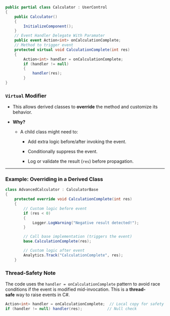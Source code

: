 ```csharp
public partial class Calculator : UserControl
{
    public Calculator()
    {
        InitializeComponent();
    }
	// Event Handler Delegate With Paramater
    public event Action<int> onCalculationComplete;
	// Method to trigger event
    protected virtual void CalculationComplete(int res)
    {
        Action<int> handler = onCalculationComplete;
        if (handler != null)
        {
            handler(res);
        }
}
```

### **`Virtual` Modifier**

- This allows derived classes to **override** the method and customize its behavior.
    
- **Why?**
    
    - A child class might need to:
        
        - Add extra logic before/after invoking the event.
            
        - Conditionally suppress the event.
            
        - Log or validate the result (`res`) before propagation.
            

---

### Example: Overriding in a Derived Class


```csharp
class AdvancedCalculator : CalculatorBase  
{
    protected override void CalculationComplete(int res)
    {
        // Custom logic before event
        if (res < 0) 
        {
            Logger.LogWarning("Negative result detected!");
        }

        // Call base implementation (triggers the event)
        base.CalculationComplete(res);  

        // Custom logic after event
        Analytics.Track("CalculationComplete", res);  
    }
```


### Thread-Safety Note

The code uses the `handler = onCalculationComplete` pattern to avoid race conditions if the event is modified mid-invocation. This is a **thread-safe** way to raise events in C#.

```csharp
Action<int> handler = onCalculationComplete;  // Local copy for safety
if (handler != null) handler(res);           // Null check
```



